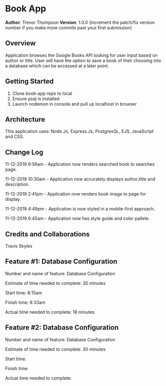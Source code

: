 # Book App

**Author**: Trevor Thompson
**Version**: 1.0.0 (increment the patch/fix version number if you make more commits past your first submission)

## Overview

Application browses the Google Books API looking for user input based on author or title. User will have the option to save a book of their choosing into a database which can be accessed at a later point.

## Getting Started

1. Clone book-app repo to local
2. Ensure psql is installed
3. Launch nodemon in console and pull up localhost in browser

## Architecture

This application uses: Node.Js, Express.Js, PostgresQL, EJS, JavaScript and CSS.

## Change Log

11-12-2019 9:56am - Application now renders searched book to searches page.

11-12-2019 10:30am - Application now accurately displays author,title and description.

11-12-2019 2:41pm - Application now renders book image to page for display.

11-12-2019 4:49pm - Application is now styled in a mobile-first approach.

11-13-2019 6:45am - Application now has style guide and color pallete.

## Credits and Collaborations
Travis Skyles

## Feature #1: Database Configuration

Number and name of feature: Database Configuration

Estimate of time needed to complete: 30 minutes

Start time: 8:15am

Finish time: 8:33am

Actual time needed to complete: 18 minutes

## Feature #2: Database Configuration

Number and name of feature: Database Configuration

Estimate of time needed to complete: 30 minutes

Start time: 

Finish time: 

Actual time needed to complete: 